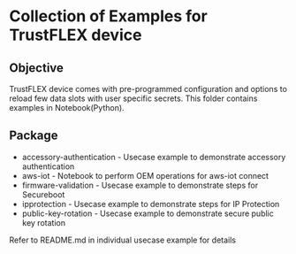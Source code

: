 # Collection of Examples for TrustFLEX device

## Objective
TrustFLEX device comes with pre-programmed configuration and options to reload few data slots with user specific secrets. This folder contains examples in Notebook(Python).

## Package
 - accessory-authentication - Usecase example to demonstrate accessory authentication
 - aws-iot - Notebook to perform OEM operations for aws-iot connect
 - firmware-validation - Usecase example to demonstrate steps for Secureboot
 - ipprotection - Usecase example to demonstrate steps for IP Protection
 - public-key-rotation - Usecase example to demonstrate secure public key rotation

Refer to README.md in individual usecase example for details